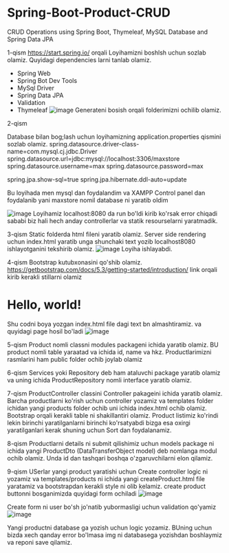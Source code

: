 # Spring-Boot-Product-CRUD
CRUD Operations using Spring Boot, Thymeleaf, MySQL Database and Spring Data JPA

1-qism
https://start.spring.io/ orqali Loyihamizni boshlsh uchun sozlab olamiz. Quyidagi dependencies larni tanlab olamiz.
- Spring Web
- Spring Bot Dev Tools
- MySql Driver
- Spring Data JPA
- Validation
- Thymeleaf
![image](https://github.com/user-attachments/assets/f30c6cb8-3c16-4a71-a1a7-bfa82b969c1d)
Generateni bosish orqali folderimizni ochilib olamiz.

 2-qism

 Database bilan bog;lash uchun loyihamizning application.properties qismini sozlab olamiz.
 spring.datasource.driver-class-name=com.mysql.cj.jdbc.Driver
spring.datasource.url=jdbc:mysql://localhost:3306/maxstore
spring.datasource.username=max
spring.datasource.password=max

spring.jpa.show-sql=true
spring.jpa.hibernate.ddl-auto=update
 
Bu loyihada men mysql dan foydalandim va XAMPP Control panel dan foydalanib yani maxstore nomil database ni yaratib oldim

![image](https://github.com/user-attachments/assets/d6324de2-62b0-4e47-a9de-9c9025fcc5c5)
Loyihamiz localhost:8080 da run bo'ldi kirib ko'rsak error chiqadi sababi biz hali hech anday controllerlar va statik resourselarni yaratmadik.


3-qism Static folderda html fileni yaratib olamiz.
Server side rendering uchun index.html yaratib unga shunchaki text yozib localhost8080 ishlayotganini tekshirib olamiz.
![image](https://github.com/user-attachments/assets/80cc5ccf-980f-4a92-ba8a-4825febeea1b)
Loyiha ishlayabdi.

4-qism Bootstrap kutubxonasini qo'shib olamiz.
https://getbootstrap.com/docs/5.3/getting-started/introduction/ link orqali kirib kerakli stillarni olamiz
<!doctype html>
<html lang="en">
  <head>
    <meta charset="utf-8">
    <meta name="viewport" content="width=device-width, initial-scale=1">
    <title>Bootstrap demo</title>
    <link href="https://cdn.jsdelivr.net/npm/bootstrap@5.3.3/dist/css/bootstrap.min.css" rel="stylesheet" integrity="sha384-QWTKZyjpPEjISv5WaRU9OFeRpok6YctnYmDr5pNlyT2bRjXh0JMhjY6hW+ALEwIH" crossorigin="anonymous">
  </head>
  <body>
    <h1>Hello, world!</h1>
    <script src="https://cdn.jsdelivr.net/npm/bootstrap@5.3.3/dist/js/bootstrap.bundle.min.js" integrity="sha384-YvpcrYf0tY3lHB60NNkmXc5s9fDVZLESaAA55NDzOxhy9GkcIdslK1eN7N6jIeHz" crossorigin="anonymous"></script>
  </body>
</html>

Shu codni boya yozgan index.html file dagi text bn almashtiramiz.
va quyidagi page hosil bo'ladi
![image](https://github.com/user-attachments/assets/9e0570dd-0cbb-4339-94ab-a349b301ec95)

5-qism 
Product nomli classni modules packageni ichida yaratib olamiz. BU product nomli table yaraatad va ichida id, name va hkz.
Productlarimizni rasmlarini ham public folder ochib joylab olamiz

6-qism 
Services yoki Repository deb ham ataluvchi package yaratib olamiz va uning ichida ProductRepository nomli interface yaratib olamiz. 

7-qism
ProductController classini Controller pakageini ichida yaratib olamiz.
Barcha productlarni ko'rish uchun controller yozamiz va templates folder ichidan yangi products folder ochib uni ichida index.html ochib olamiz. Bootstrap orqali kerakli table ni shakillantiri olamiz. Product listimiz ko'rindi lekin birinchi yaratilganlarni birinchi ko'rsatyabdi bizga esa oxirgi yaratilganlari kerak shuning uchun Sort dan foydalanamiz.

8-qism 
Productlarni details ni submit qilishimiz uchun models package ni ichida yangi ProductDto (DataTransferObject model) deb nomlanga modul ochib olamiz. Unda id dan tashqari boshqa o'zgaruvchilarni elon qilamiz.

9-qism
USerlar yangi product yaratishi uchun Create controller logic ni yozamiz va templates/products ni ichida yangi createProduct.html file yaratamiz va bootstrapdan kerakli style ni olib kelamiz.
create product buttonni bosganimizda quyidagi form ochiladi
![image](https://github.com/user-attachments/assets/bdac5e59-4558-451c-8345-fae8bdabd3c4)

Create form ni user bo'sh jo'natib yubormasligi uchun validation qo'yamiz
![image](https://github.com/user-attachments/assets/4a1a1494-32a3-4e55-a9bf-c9b86cdb5f45)

Yangi productni database ga yozish uchun logic yozamiz. BUning uchun bizda xech qanday error bo'lmasa img ni databasega yozishdan boshlaymiz va reponi save qilamiz.

